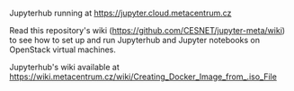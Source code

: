 Jupyterhub running at https://jupyter.cloud.metacentrum.cz

Read this repository's wiki (https://github.com/CESNET/jupyter-meta/wiki) to see how to set up and run Jupyterhub and Jupyter notebooks on OpenStack virtual machines.

Jupyterhub's wiki available at https://wiki.metacentrum.cz/wiki/Creating_Docker_Image_from_.iso_File
